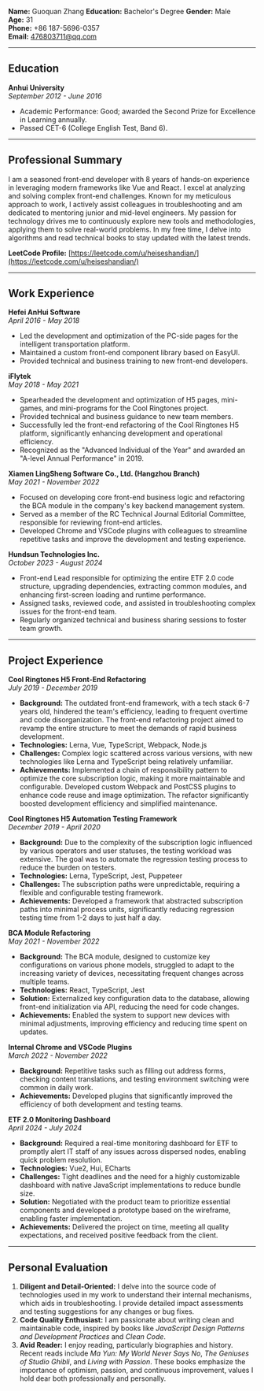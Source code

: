 **Name:** Guoquan Zhang
**Education:** Bachelor's Degree
**Gender:** Male  
**Age:** 31  
**Phone:** +86 187-5696-0357  
**Email:** <476803711@qq.com>

---

## Education

**Anhui University**  
*September 2012 - June 2016*  

- Academic Performance: Good; awarded the Second Prize for Excellence in Learning annually.
- Passed CET-6 (College English Test, Band 6).

---

## Professional Summary

I am a seasoned front-end developer with 8 years of hands-on experience in leveraging modern frameworks like Vue and React. I excel at analyzing and solving complex front-end challenges. Known for my meticulous approach to work, I actively assist colleagues in troubleshooting and am dedicated to mentoring junior and mid-level engineers. My passion for technology drives me to continuously explore new tools and methodologies, applying them to solve real-world problems. In my free time, I delve into algorithms and read technical books to stay updated with the latest trends.

**LeetCode Profile:** [https://leetcode.com/u/heiseshandian/](https://leetcode.com/u/heiseshandian/)

---

## Work Experience

**Hefei AnHui Software**  
*April 2016 - May 2018*  

- Led the development and optimization of the PC-side pages for the intelligent transportation platform.
- Maintained a custom front-end component library based on EasyUI.
- Provided technical and business training to new front-end developers.

**iFlytek**  
*May 2018 - May 2021*  

- Spearheaded the development and optimization of H5 pages, mini-games, and mini-programs for the Cool Ringtones project.
- Provided technical and business guidance to new team members.
- Successfully led the front-end refactoring of the Cool Ringtones H5 platform, significantly enhancing development and operational efficiency.
- Recognized as the "Advanced Individual of the Year" and awarded an "A-level Annual Performance" in 2019.

**Xiamen LingSheng Software Co., Ltd. (Hangzhou Branch)**  
*May 2021 - November 2022*  

- Focused on developing core front-end business logic and refactoring the BCA module in the company's key backend management system.
- Served as a member of the RC Technical Journal Editorial Committee, responsible for reviewing front-end articles.
- Developed Chrome and VSCode plugins with colleagues to streamline repetitive tasks and improve the development and testing experience.

**Hundsun Technologies Inc.**  
*October 2023 - August 2024*  

- Front-end Lead responsible for optimizing the entire ETF 2.0 code structure, upgrading dependencies, extracting common modules, and enhancing first-screen loading and runtime performance.
- Assigned tasks, reviewed code, and assisted in troubleshooting complex issues for the front-end team.
- Regularly organized technical and business sharing sessions to foster team growth.

---

## Project Experience

**Cool Ringtones H5 Front-End Refactoring**  
*July 2019 - December 2019*  

- **Background:** The outdated front-end framework, with a tech stack 6-7 years old, hindered the team's efficiency, leading to frequent overtime and code disorganization. The front-end refactoring project aimed to revamp the entire structure to meet the demands of rapid business development.
- **Technologies:** Lerna, Vue, TypeScript, Webpack, Node.js
- **Challenges:** Complex logic scattered across various versions, with new technologies like Lerna and TypeScript being relatively unfamiliar.
- **Achievements:** Implemented a chain of responsibility pattern to optimize the core subscription logic, making it more maintainable and configurable. Developed custom Webpack and PostCSS plugins to enhance code reuse and image optimization. The refactor significantly boosted development efficiency and simplified maintenance.

**Cool Ringtones H5 Automation Testing Framework**  
*December 2019 - April 2020*  

- **Background:** Due to the complexity of the subscription logic influenced by various operators and user statuses, the testing workload was extensive. The goal was to automate the regression testing process to reduce the burden on testers.
- **Technologies:** Lerna, TypeScript, Jest, Puppeteer
- **Challenges:** The subscription paths were unpredictable, requiring a flexible and configurable testing framework.
- **Achievements:** Developed a framework that abstracted subscription paths into minimal process units, significantly reducing regression testing time from 1-2 days to just half a day.

**BCA Module Refactoring**  
*May 2021 - November 2022*  

- **Background:** The BCA module, designed to customize key configurations on various phone models, struggled to adapt to the increasing variety of devices, necessitating frequent changes across multiple teams.
- **Technologies:** React, TypeScript, Jest
- **Solution:** Externalized key configuration data to the database, allowing front-end initialization via API, reducing the need for code changes.
- **Achievements:** Enabled the system to support new devices with minimal adjustments, improving efficiency and reducing time spent on updates.

**Internal Chrome and VSCode Plugins**  
*March 2022 - November 2022*  

- **Background:** Repetitive tasks such as filling out address forms, checking content translations, and testing environment switching were common in daily work.
- **Achievements:** Developed plugins that significantly improved the efficiency of both development and testing teams.

**ETF 2.0 Monitoring Dashboard**  
*April 2024 - July 2024*  

- **Background:** Required a real-time monitoring dashboard for ETF to promptly alert IT staff of any issues across dispersed nodes, enabling quick problem resolution.
- **Technologies:** Vue2, Hui, ECharts
- **Challenges:** Tight deadlines and the need for a highly customizable dashboard with native JavaScript implementations to reduce bundle size.
- **Solution:** Negotiated with the product team to prioritize essential components and developed a prototype based on the wireframe, enabling faster implementation.
- **Achievements:** Delivered the project on time, meeting all quality expectations, and received positive feedback from the client.

---

## Personal Evaluation

1. **Diligent and Detail-Oriented:** I delve into the source code of technologies used in my work to understand their internal mechanisms, which aids in troubleshooting. I provide detailed impact assessments and testing suggestions for any changes or bug fixes.
2. **Code Quality Enthusiast:** I am passionate about writing clean and maintainable code, inspired by books like *JavaScript Design Patterns and Development Practices* and *Clean Code*.
3. **Avid Reader:** I enjoy reading, particularly biographies and history. Recent reads include *Ma Yun: My World Never Says No*, *The Geniuses of Studio Ghibli*, and *Living with Passion*. These books emphasize the importance of optimism, passion, and continuous improvement, values I hold dear both professionally and personally.
